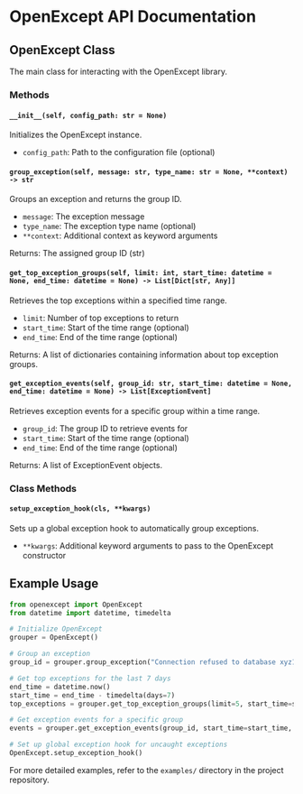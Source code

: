 # OpenExcept API Documentation

## OpenExcept Class

The main class for interacting with the OpenExcept library.

### Methods

#### `__init__(self, config_path: str = None)`

Initializes the OpenExcept instance.

- `config_path`: Path to the configuration file (optional)

#### `group_exception(self, message: str, type_name: str = None, **context) -> str`

Groups an exception and returns the group ID.

- `message`: The exception message
- `type_name`: The exception type name (optional)
- `**context`: Additional context as keyword arguments

Returns: The assigned group ID (str)

#### `get_top_exception_groups(self, limit: int, start_time: datetime = None, end_time: datetime = None) -> List[Dict[str, Any]]`

Retrieves the top exceptions within a specified time range.

- `limit`: Number of top exceptions to return
- `start_time`: Start of the time range (optional)
- `end_time`: End of the time range (optional)

Returns: A list of dictionaries containing information about top exception groups.

#### `get_exception_events(self, group_id: str, start_time: datetime = None, end_time: datetime = None) -> List[ExceptionEvent]`

Retrieves exception events for a specific group within a time range.

- `group_id`: The group ID to retrieve events for
- `start_time`: Start of the time range (optional)
- `end_time`: End of the time range (optional)

Returns: A list of ExceptionEvent objects.

### Class Methods

#### `setup_exception_hook(cls, **kwargs)`

Sets up a global exception hook to automatically group exceptions.

- `**kwargs`: Additional keyword arguments to pass to the OpenExcept constructor

## Example Usage

```python
from openexcept import OpenExcept
from datetime import datetime, timedelta

# Initialize OpenExcept
grouper = OpenExcept()

# Group an exception
group_id = grouper.group_exception("Connection refused to database xyz123", "ConnectionError")

# Get top exceptions for the last 7 days
end_time = datetime.now()
start_time = end_time - timedelta(days=7)
top_exceptions = grouper.get_top_exception_groups(limit=5, start_time=start_time, end_time=end_time)

# Get exception events for a specific group
events = grouper.get_exception_events(group_id, start_time=start_time, end_time=end_time)

# Set up global exception hook for uncaught exceptions
OpenExcept.setup_exception_hook()
```

For more detailed examples, refer to the `examples/` directory in the project repository.
